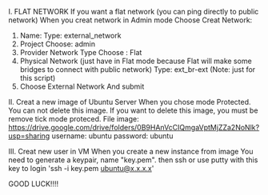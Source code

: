 I. FLAT NETWORK
If you want a flat network (you can ping directly to public network)
When you creat network in Admin mode
Choose Creat Network:
1. Name: 
Type:   external_network
2. Project
Choose: admin
3. Provider Network Type 
Choose : Flat
4. Physical Network (just have in Flat mode because Flat will make some bridges to connect with public network)
Type: ext_br-ext 
(Note: just for this script)
5. Choose External Network
And submit

II. Creat a new image of Ubuntu Server
When you chose mode Protected. You can not delete this image.
If you want to delete this image, you must be remove tick mode proteced.
File image:
https://drive.google.com/drive/folders/0B9HAnVcCIQmgaVptMjZZa2NoNlk?usp=sharing
username: ubuntu
password: ubuntu

III. Creat new user in VM
When you create a new instance from image
You need to generate a keypair, name "key.pem".
then ssh or use putty with this key to login
'ssh -i key.pem ubuntu@x.x.x.x'

GOOD LUCK!!!!
